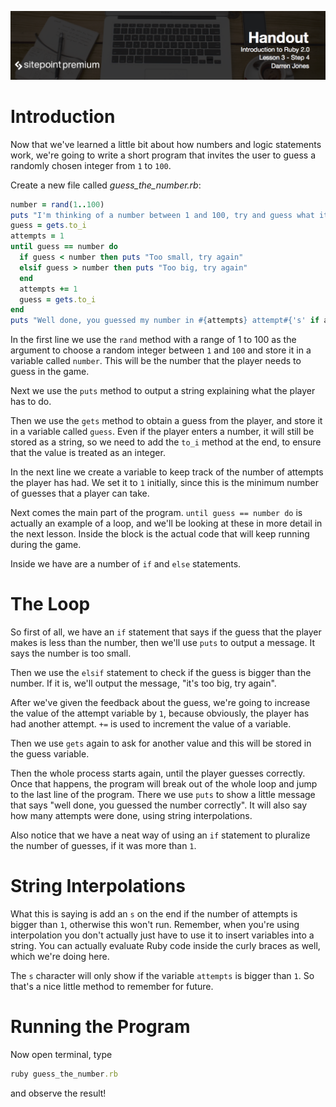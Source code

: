 ![](headings/3.4.png)

# Introduction

Now that we've learned a little bit about how numbers and logic statements work, we're going to write a short program that invites the user to guess a randomly chosen integer from `1` to `100`.

Create a new file called *guess_the_number.rb*:

```ruby
number = rand(1..100)
puts "I'm thinking of a number between 1 and 100, try and guess what it is"
guess = gets.to_i
attempts = 1
until guess == number do
  if guess < number then puts "Too small, try again"
  elsif guess > number then puts "Too big, try again"
  end
  attempts += 1
  guess = gets.to_i
end
puts "Well done, you guessed my number in #{attempts} attempt#{'s' if attempts > 1}!"
```

In the first line we use the `rand` method with a range of 1 to 100 as the argument to choose a random integer between `1` and `100` and store it in a variable called `number`. This will be the number that the player needs to guess in the game.

Next we use the `puts` method to output a string explaining what the player has to do.

Then we use the `gets` method to obtain a guess from the player, and store it in a variable called `guess`. Even if the player enters a number, it will still be stored as a string, so we need to add the `to_i` method at the end, to ensure that the value is treated as an integer.

In the next line we create a variable to keep track of the number of attempts the player has had. We set it to `1` initially, since this is the minimum number of guesses that a player can take.

Next comes the main part of the program. `until guess == number do` is actually an example of a loop, and we'll be looking at these in more detail in the next lesson. Inside the block is the actual code that will keep running during the game.

Inside we have are a number of `if` and `else` statements.

# The Loop

So first of all, we have an `if` statement that says if the guess that the player makes is less than the number, then we'll use `puts` to output a message. It says the number is too small.

Then we use the `elsif` statement to check if the guess is bigger than the number. If it is, we'll output the message, "it's too big, try again".

After we've given the feedback about the guess, we're going to increase the value of the attempt variable by `1`, because obviously, the player has had another attempt. `+=` is used to increment the value of a variable.

Then we use `gets` again to ask for another value and this will be stored in the guess variable.

Then the whole process starts again, until the player guesses correctly. Once that happens, the program will break out of the whole loop and jump to the last line of the program. There we use `puts` to show a little message that says "well done, you guessed the number correctly". It will also say how many attempts were done, using string interpolations.

Also notice that we have a neat way of using an `if` statement to pluralize the number of guesses, if it was more than `1`.

# String Interpolations

What this is saying is add an `s` on the end if the number of attempts is bigger than `1`, otherwise this won't run. Remember, when you're using interpolation you don't actually just have to use it to insert variables into a string. You can actually evaluate Ruby code inside the curly braces as well, which we're doing here.

The `s` character will only show if the variable `attempts` is bigger than `1`. So that's a nice little method to remember for future.

# Running the Program

Now open terminal, type

```ruby
ruby guess_the_number.rb
```

and observe the result!